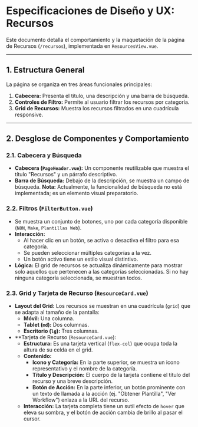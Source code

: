 # Especificaciones de Diseño y UX: Recursos

Este documento detalla el comportamiento y la maquetación de la página de Recursos (`/recursos`), implementada en `ResourcesView.vue`.

---

## 1. Estructura General

La página se organiza en tres áreas funcionales principales:

1.  **Cabecera:** Presenta el título, una descripción y una barra de búsqueda.
2.  **Controles de Filtro:** Permite al usuario filtrar los recursos por categoría.
3.  **Grid de Recursos:** Muestra los recursos filtrados en una cuadrícula responsive.

---

## 2. Desglose de Componentes y Comportamiento

### 2.1. Cabecera y Búsqueda

- **Cabecera (`PageHeader.vue`):** Un componente reutilizable que muestra el título "Recursos" y un párrafo descriptivo.
- **Barra de Búsqueda:** Debajo de la descripción, se muestra un campo de búsqueda. **Nota:** Actualmente, la funcionalidad de búsqueda no está implementada; es un elemento visual preparatorio.

### 2.2. Filtros (`FilterButton.vue`)

- Se muestra un conjunto de botones, uno por cada categoría disponible (`N8N`, `Make`, `Plantillas Web`).
- **Interacción:**
  - Al hacer clic en un botón, se activa o desactiva el filtro para esa categoría.
  - Se pueden seleccionar múltiples categorías a la vez.
  - Un botón activo tiene un estilo visual distintivo.
- **Lógica:** El grid de recursos se actualiza dinámicamente para mostrar solo aquellos que pertenecen a las categorías seleccionadas. Si no hay ninguna categoría seleccionada, se muestran todos.

### 2.3. Grid y Tarjeta de Recurso (`ResourceCard.vue`)

- **Layout del Grid:** Los recursos se muestran en una cuadrícula (`grid`) que se adapta al tamaño de la pantalla:
  - **Móvil:** Una columna.
  - **Tablet (`md`):** Dos columnas.
  - **Escritorio (`lg`):** Tres columnas.
- **Tarjeta de Recurso (`ResourceCard.vue`):
  - **Estructura:** Es una tarjeta vertical (`flex-col`) que ocupa toda la altura de su celda en el grid.
  - **Contenido:**
    - **Icono y Categoría:** En la parte superior, se muestra un icono representativo y el nombre de la categoría.
    - **Título y Descripción:** El cuerpo de la tarjeta contiene el título del recurso y una breve descripción.
    - **Botón de Acción:** En la parte inferior, un botón prominente con un texto de llamada a la acción (ej. "Obtener Plantilla", "Ver Workflow") enlaza a la URL del recurso.
  - **Interacción:** La tarjeta completa tiene un sutil efecto de `hover` que eleva su sombra, y el botón de acción cambia de brillo al pasar el cursor.